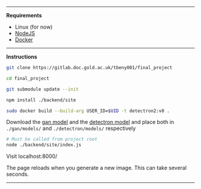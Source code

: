 

---  

**Requirements**

- Linux (for now)
- [NodeJS](https://nodejs.org/en/)
- [Docker](https://www.docker.com/)

---

**Instructions**

```.bash
git clone https://gitlab.doc.gold.ac.uk/tbeny001/final_project

cd final_project

git submodule update --init

npm install ./backend/site

sudo docker build --build-arg USER_ID=$UID -t detectron2:v0 .
```

Download the [gan model](https://drive.google.com/file/d/1ZtJD0Rw0W36YV0dr4viDRr-wzQ6B87pd/view?usp=sharing) and the [detectron model](https://drive.google.com/file/d/1OR_9EnyjhWV2QMo8-OHW7fz5BpSPbLFZ/view?usp=sharing) and place both in `./gan/models/` and `./detectron/models/` respectively

```.bash
# Must be called from project root
node ./backend/site/index.js
```

Visit localhost:8000/

The page reloads when you generate a new image. This can take several seconds.

---